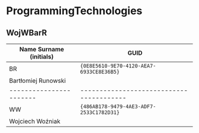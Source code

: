 # ProgrammingTechnologies

## WojWBarR

| Name Surname (initials) | GUID                                     |
| ----------------------- | ---------------------------------------- |
| BR                      | `{0E8E5610-9E70-4120-AEA7-6933CE8E36B5}` |
| Bartłomiej Runowski     |    	  	   			     |
| ----------------------- | ---------------------------------------- |
| WW                      | `{486AB178-9479-4AE3-ADF7-2533C1782D31}` |
| Wojciech Woźniak        | 					     |